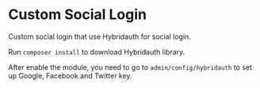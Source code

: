 # Custom Social Login

Custom social login that use Hybridauth for social login.

Run `composer install` to download Hybridauth library.

After enable the module, you need to go to `admin/config/hybridauth` to set up Google, Facebook and Twitter key.